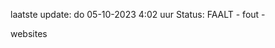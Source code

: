 laatste update: 
do 05-10-2023  4:02   uur 
Status: FAALT - fout - 
<div class="service O">websites</div>